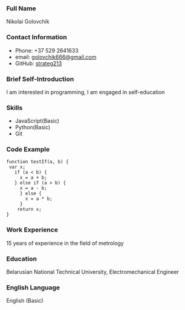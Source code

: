### **Full Name**
Nikolai Golovchik
### **Contact Information**
- Phone: +37 529 2641633
- email: golovchik666@gmail.com
- GitHub: [strateg213](https://github.com/strateg213?tab=repositories)
### **Brief Self-Introduction**
I am interested in programming, I am engaged in self-education
### **Skills**
- JavaScript(Basic)
- Python(Basic)
- Git
### **Code Example**
```
function testIf(a, b) {
 var x;
   if (a < b) { 
     x = a + b;
   } else if (a > b) { 
     x = a - b;
     } else { 
       x = a * b;
     }
    return x;
}
```
### **Work Experience**
15 years of experience in the field of metrology
### **Education**
Belarusian National Technical University, Electromechanical Engineer
### **English Language**
English (Basic)
